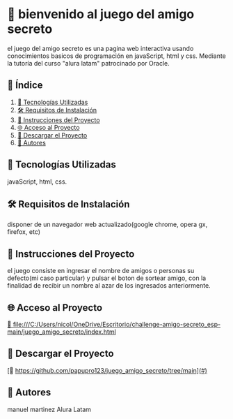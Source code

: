 # 📌 bienvenido al juego del amigo secreto

el juego del amigo secreto es una pagina web interactiva usando conocimientos basicos de programación en javaScript, html y css. 
Mediante la tutoría del curso "alura latam" patrocinado por Oracle.

## 📜 Índice
1. [🚀 Tecnologías Utilizadas](#-tecnologías-utilizadas)
2. [🛠️ Requisitos de Instalación](#-requisitos-de-instalación)
3. [📖 Instrucciones del Proyecto](#-instrucciones-del-proyecto)
4. [🌐 Acceso al Proyecto](#-acceso-al-proyecto)
5. [📂 Descargar el Proyecto](#-descargar-el-proyecto)
6. [👥 Autores](#-autores)

## 🚀 Tecnologías Utilizadas
javaScript, html, css.

## 🛠️ Requisitos de Instalación
disponer de un navegador web actualizado(google chrome, opera gx, firefox, etc)

## 📖 Instrucciones del Proyecto
el juego consiste en ingresar el nombre de amigos o personas su defecto(mi caso particular) y pulsar el boton de sortear amigo,
con la finalidad de recibir un nombre al azar de los ingresados anteriormente.

## 🌐 Acceso al Proyecto

[🔗 file:///C:/Users/nicol/OneDrive/Escritorio/challenge-amigo-secreto_esp-main/juego_amigo_secreto/index.html](#)

## 📂 Descargar el Proyecto

[🔗 https://github.com/papupro123/juego_amigo_secreto/tree/main](#)

## 👥 Autores
manuel martinez
Alura Latam
